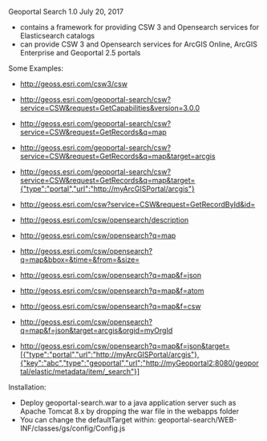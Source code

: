 Geoportal Search 1.0
July 20, 2017

  - contains a framework for providing CSW 3 and Opensearch services for Elasticsearch catalogs
  - can provide CSW 3 and Opensearch services for ArcGIS Online, ArcGIS Enterprise and Geoportal 2.5 portals

Some Examples:

- http://geoss.esri.com/csw3/csw
- http://geoss.esri.com/geoportal-search/csw?service=CSW&request=GetCapabilities&version=3.0.0
- http://geoss.esri.com/geoportal-search/csw?service=CSW&request=GetRecords&q=map
- http://geoss.esri.com/geoportal-search/csw?service=CSW&request=GetRecords&q=map&target=arcgis
- http://geoss.esri.com/geoportal-search/csw?service=CSW&request=GetRecords&q=map&target={"type":"portal","url":"http://myArcGISPortal/arcgis"}
- http://geoss.esri.com/csw?service=CSW&request=GetRecordById&id=

- http://geoss.esri.com/csw/opensearch/description
- http://geoss.esri.com/csw/opensearch?q=map
- http://geoss.esri.com/csw/opensearch?q=map&bbox=&time=&from=&size=
- http://geoss.esri.com/csw/opensearch?q=map&f=json
- http://geoss.esri.com/csw/opensearch?q=map&f=atom
- http://geoss.esri.com/csw/opensearch?q=map&f=csw
- http://geoss.esri.com/csw/opensearch?q=map&f=json&target=arcgis&orgid=myOrgId
- http://geoss.esri.com/csw/opensearch?q=map&f=json&target=[{"type":"portal","url":"http://myArcGISPortal/arcgis"},{"key":"abc","type":"geoportal","url":"http://myGeoportal2:8080/geoportal/elastic/metadata/item/_search"}]

Installation:
* Deploy geoportal-search.war to a java application server such as Apache Tomcat 8.x by dropping the war file in the webapps folder
* You can change the defaultTarget within: geoportal-search/WEB-INF/classes/gs/config/Config.js

